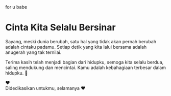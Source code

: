 <!DOCTYPE html>
<html lang="id">
<head>
  <meta charset="UTF-8" />
  <meta name="viewport" content="width=device-width, initial-scale=1.0" />
  <tittle>for u babe</tittle>
  
 
</head>
<body>

  <h1>Cinta Kita Selalu Bersinar</h1>
  
  <div class="message">
    <p>Sayang, meski dunia berubah, satu hal yang tidak akan pernah berubah adalah cintaku padamu. Setiap detik yang kita lalui bersama adalah anugerah yang tak ternilai.</p>
    <p>Terima kasih telah menjadi bagian dari hidupku, semoga kita selalu berdua, saling mendukung dan mencintai. Kamu adalah kebahagiaan terbesar dalam hidupku. 💖</p>
  </div>
  
  <div class="heart">❤️</div>

  
  <div class="footer">
    Didedikasikan untukmu, selamanya ❤️
  </div>

</body>
</html>
